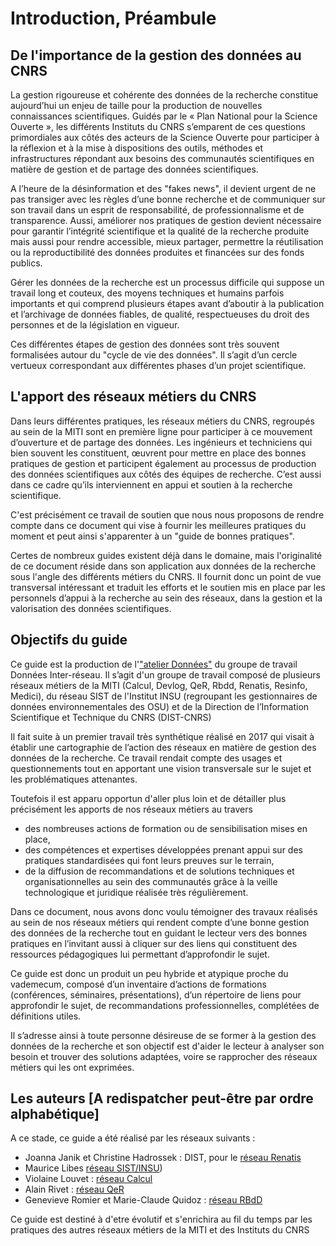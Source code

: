 # Introduction, Préambule

## De l'importance de la gestion des données au CNRS

La gestion rigoureuse et cohérente des données de la recherche constitue aujourd’hui un enjeu de taille pour la production de nouvelles connaissances scientifiques. Guidés par le « Plan National pour la Science Ouverte », les différents Instituts du CNRS s’emparent de ces questions primordiales aux côtés des acteurs de la Science Ouverte pour participer à la réflexion et à la mise à dispositions des outils, méthodes et infrastructures répondant aux besoins des communautés scientifiques en matière de gestion et de partage des données scientifiques. 

A l’heure de la désinformation et des "fakes news", il devient urgent de ne pas transiger avec les règles d’une bonne recherche et de communiquer sur son travail dans un esprit de responsabilité, de professionnalisme et de transparence. Aussi, améliorer nos pratiques de gestion devient nécessaire pour garantir l’intégrité scientifique et la qualité de la recherche produite mais aussi pour rendre accessible, mieux partager, permettre la réutilisation ou la reproductibilité des données produites et financées sur des fonds publics.

Gérer les données de la recherche est un processus difficile qui suppose un travail long et couteux, des moyens techniques et humains parfois importants et qui comprend plusieurs étapes avant d’aboutir à la publication et l’archivage de données fiables, de qualité, respectueuses du droit des personnes et de la législation en vigueur.

Ces différentes étapes de gestion des données sont très souvent formalisées autour du "cycle de vie des données". Il s’agit d’un cercle vertueux correspondant aux différentes phases d’un projet scientifique.


## L'apport des réseaux métiers du CNRS
Dans leurs différentes pratiques, les réseaux métiers du CNRS, regroupés au sein de la MITI sont en première ligne pour participer à ce mouvement d’ouverture et de partage des données. Les ingénieurs et techniciens qui bien souvent les constituent, œuvrent pour mettre en place des bonnes pratiques de gestion et participent également au processus de production des données scientifiques aux côtés des équipes de recherche. C’est aussi dans ce cadre qu’ils interviennent en appui et soutien à la recherche scientifique.

C'est précisément ce travail de soutien que nous nous proposons de rendre compte dans ce document qui vise à fournir les meilleures pratiques du moment et peut ainsi s'apparenter à un "guide de bonnes pratiques".

Certes de nombreux guides existent déjà dans le domaine, mais l'originalité de ce document réside dans son application aux données de la recherche sous l'angle des différents métiers du CNRS. Il fournit donc un point de vue transversal intéressant et traduit les efforts et le soutien mis en place par les personnels d’appui à la recherche au sein des réseaux, dans la gestion et la valorisation des données scientifiques.


## Objectifs du guide 

Ce guide est la production de l'["atelier Données"](https://mi-gt-donnees.pages.math.unistra.fr/site/index.html) du groupe de travail Données Inter-réseau. Il s’agit d'un groupe de travail composé de plusieurs réseaux métiers de la MITI (Calcul, Devlog, QeR, Rbdd, Renatis, Resinfo, Medici), du réseau SIST de l'Institut INSU (regroupant les gestionnaires de données environnementales des OSU) et de la Direction de l’Information Scientifique et Technique du CNRS (DIST-CNRS)

Il fait suite à un premier travail très synthétique réalisé en 2017 qui visait à établir une cartographie de l’action des réseaux en matière de gestion des données de la recherche. Ce travail rendait compte des usages et questionnements tout en apportant une vision transversale sur le sujet et les problématiques attenantes. 

Toutefois il est apparu opportun d'aller plus loin et de détailler plus précisément les apports de nos réseaux métiers au travers 
* des nombreuses actions de formation ou de sensibilisation mises en place, 
* des compétences et expertises développées prenant appui sur des pratiques standardisées qui font leurs preuves sur le terrain,
* de la diffusion de recommandations et de solutions techniques et organisationnelles au sein des communautés grâce à la veille technologique et juridique réalisée très régulièrement.

Dans ce document, nous avons donc voulu témoigner des travaux réalisés au sein de nos réseaux métiers qui rendent compte d’une bonne gestion des données de la recherche tout en guidant le lecteur vers des bonnes pratiques en l’invitant aussi à cliquer sur des liens qui constituent des ressources pédagogiques lui permettant d’approfondir le sujet. 

Ce guide est donc un produit un peu hybride et atypique proche du vademecum, composé d’un inventaire d’actions de formations (conférences, séminaires, présentations), d’un répertoire de liens pour approfondir le sujet, de recommandations professionnelles, complétées de définitions utiles.

Il s’adresse ainsi à toute personne désireuse de se former à la gestion des données de la recherche et son objectif est d'aider le lecteur à analyser son besoin et trouver des solutions adaptées, voire se rapprocher des réseaux métiers qui les ont exprimées.


## Les auteurs [A redispatcher peut-être par ordre alphabétique]
A ce stade, ce guide a été réalisé par les réseaux suivants :

* Joanna Janik et Christine Hadrossek : DIST, pour le [réseau Renatis](http://renatis.cnrs.fr/)
* Maurice Libes  [réseau SIST/INSU](http://sist.cnrs.fr))
* Violaine Louvet : [réseau Calcul](https://calcul.math.cnrs.fr/)
* Alain Rivet : [réseau QeR](http://qualite-en-recherche.cnrs.fr/)
* Genevieve Romier et Marie-Claude Quidoz : [réseau RBdD](http://rbdd.cnrs.fr/)


Ce guide est destiné à d'etre évolutif et s'enrichira au fil du temps par les pratiques des autres réseaux métiers de la MITI et des Instituts du CNRS
